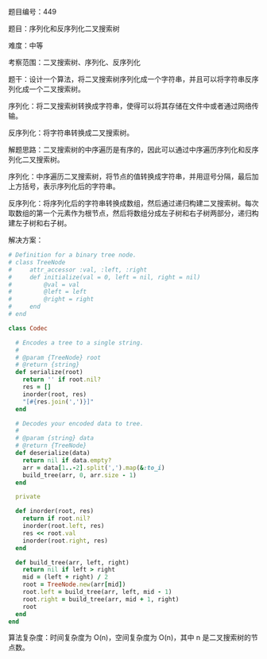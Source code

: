 题目编号：449

题目：序列化和反序列化二叉搜索树

难度：中等

考察范围：二叉搜索树、序列化、反序列化

题干：设计一个算法，将二叉搜索树序列化成一个字符串，并且可以将字符串反序列化成一个二叉搜索树。

序列化：将二叉搜索树转换成字符串，使得可以将其存储在文件中或者通过网络传输。

反序列化：将字符串转换成二叉搜索树。

解题思路：二叉搜索树的中序遍历是有序的，因此可以通过中序遍历序列化和反序列化二叉搜索树。

序列化：中序遍历二叉搜索树，将节点的值转换成字符串，并用逗号分隔，最后加上方括号，表示序列化后的字符串。

反序列化：将序列化后的字符串转换成数组，然后通过递归构建二叉搜索树。每次取数组的第一个元素作为根节点，然后将数组分成左子树和右子树两部分，递归构建左子树和右子树。

解决方案：

```ruby
# Definition for a binary tree node.
# class TreeNode
#     attr_accessor :val, :left, :right
#     def initialize(val = 0, left = nil, right = nil)
#         @val = val
#         @left = left
#         @right = right
#     end
# end

class Codec

  # Encodes a tree to a single string.
  #
  # @param {TreeNode} root
  # @return {string}
  def serialize(root)
    return '' if root.nil?
    res = []
    inorder(root, res)
    "[#{res.join(',')}]"
  end

  # Decodes your encoded data to tree.
  #
  # @param {string} data
  # @return {TreeNode}
  def deserialize(data)
    return nil if data.empty?
    arr = data[1..-2].split(',').map(&:to_i)
    build_tree(arr, 0, arr.size - 1)
  end

  private

  def inorder(root, res)
    return if root.nil?
    inorder(root.left, res)
    res << root.val
    inorder(root.right, res)
  end

  def build_tree(arr, left, right)
    return nil if left > right
    mid = (left + right) / 2
    root = TreeNode.new(arr[mid])
    root.left = build_tree(arr, left, mid - 1)
    root.right = build_tree(arr, mid + 1, right)
    root
  end
end
```

算法复杂度：时间复杂度为 O(n)，空间复杂度为 O(n)，其中 n 是二叉搜索树的节点数。